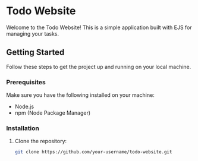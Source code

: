 # Todo Website

Welcome to the Todo Website! This is a simple application built with EJS for managing your tasks.

## Getting Started

Follow these steps to get the project up and running on your local machine.

### Prerequisites

Make sure you have the following installed on your machine:

- Node.js
- npm (Node Package Manager)

### Installation

1. Clone the repository:

   ```sh
   git clone https://github.com/your-username/todo-website.git
